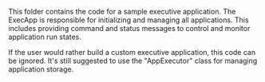 This folder contains the code for a sample executive application. The ExecApp is responsible for initializing and managing all applications. This includes providing command and status messages to control and monitor application run states.

If the user would rather build a custom executive application, this code can be ignored. It's still suggested to use the "AppExecutor" class for managing application storage.